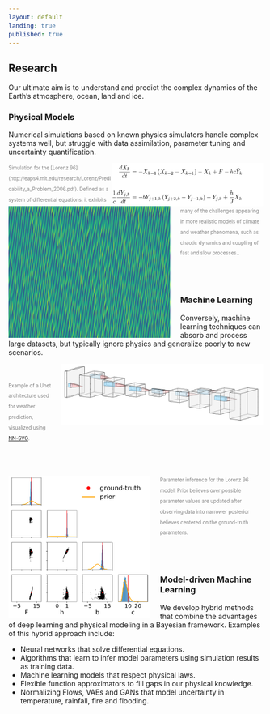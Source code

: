 ```yaml
---
layout: default
landing: true
published: true
---
```


## Research
Our ultimate aim is to understand and predict the complex dynamics of the Earth’s atmosphere, ocean, land and ice.

### Physical Models
Numerical simulations based on known physics simulators handle complex systems well, but struggle with data assimilation, parameter tuning and uncertainty quantification.

<img align="right" src="L96eqs.png" width="300" height="85" style="margin: 0px 0px 0p 0p"/> 
<img align="left" src="L96.png" width="320" height="260" style="margin: 0px 20px 0px 0px"/>
<span style="color:gray"><sub><sup>Simulation for the [Lorenz 96](http://eaps4.mit.edu/research/Lorenz/Predicability_a_Problem_2006.pdf). Defined as a system of differential equations, it exhibits many of the challenges appearing in more realistic models of climate and weather phenomena, such as chaotic dynamics and coupling of fast and slow processes..  </sup></sub></span>

<br/><br/>

### Machine Learning
Conversely, machine learning techniques can absorb and process large datasets, but typically ignore physics and generalize poorly to new scenarios.

<img align="right" src="Unet.png" width="400" height="120" style="margin: 0px 0px 0px 20px"/> <br/><br/> <span style="color:gray"><sub><sup>Example of a Unet architecture used for weather prediction, visualized using [NN-SVG](https://doi.org/10.21105/joss.00747).</sup></sub></span>

<br/><br/>

<img align="left" src="lorenz96_twoLevel_fig_schneider_5ss.png" width="280" height="280" style="margin: 0px 20px 0px 0px"/>
 <span style="color:gray"><sub><sup>Parameter inference for the Lorenz 96 model. Prior believes over possible parameter values are updated after observing data into narrower posterior believes centered on the ground-truth parameters.  </sup></sub></span>

<br/><br/>

### Model-driven Machine Learning

We develop hybrid methods that combine the advantages of deep learning and physical modeling in a Bayesian framework. Examples of this hybrid approach include:
* Neural networks that solve differential equations.
* Algorithms that learn to infer model parameters using simulation results as training data.
* Machine learning models that respect physical laws.
* Flexible function approximators to fill gaps in our physical knowledge.
* Normalizing Flows, VAEs and GANs that model uncertainty in temperature, rainfall, fire and flooding.
